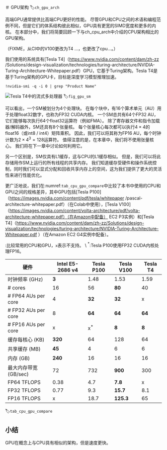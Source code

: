 

<!--
 * @version:
 * @Author:  StevenJokes https://github.com/StevenJokes
 * @Date: 2020-07-06 10:42:09
 * @LastEditors:  StevenJokes https://github.com/StevenJokes
 * @LastEditTime: 2020-07-06 10:52:00
 * @Description:
 * @TODO::
 * @Reference:
-->

＃ GPU架构
:label:`ch_gpu_arch`

高端GPU通常提供比高端CPU更好的性能。 尽管GPU和CPU之间的术语和编程范例不同，但是它们的体系结构彼此相似，GPU具有更宽的SIMD宽度和更多的内核。 在本部分中，我们将简要回顾一下与ch_cpu_arch中介绍的CPU架构相比的GPU架构。

（FIXME，从CI中的V100更改为T4 ...，也更改了cpu...。）

我们使用的系统具有[Tesla T4]（https://www.nvidia.com/content/dam/zh-zz  /Solutions/design-visualization/technologies/turing-architecture/NVIDIA-Turing-Architecture-Whitepaper.pdf）GPU，它基于Turing架构。Tesla T4是基于Turing架构的GPU卡，目标是深度学习模型推理加速。

```{.python .input}
!nvidia-smi -q -i 0 | grep "Product Name"
```

![Tesla T4中的流式多处理器](../img/gpu_sm.svg)
:label:`fig_gpu_sm`

可以看出，一个SM被划分为4个处理块。 在每个块中，有16个算术单元（AU）用于处理float32数字，也称为FP32 CUDA内核。
一个SM总共有64个FP32 AU，它们能够每次执行64个float32运算符（例如FMA）。 除了寄存器文件和指令加载器/解码器外，SM还具有8个张量核。 每个张量核心每次都可以执行$4\times 4$的float16（或int8 / int4）矩阵乘积。 因此，我们可以将其称为FP16 AU，每个时钟计数为$2\times 4^3=128$运算符。 值得注意的是，在本章中，我们将不使用张量核心。 我们将在下一章中讨论如何利用它。

另一个区别是，SM仅具有L1缓存，这与CPU的L1缓存相似。 但是，我们可以将此存储用作SM上运行的所有线程的共享内存。 我们知道缓存受硬件和操作系统控制，同时我们可以显式分配和回收共享内存上的空间，这为我们提供了更大的灵活性来进行性能优化。

更广泛地说，我们在:numref:`tab_cpu_gpu_compare`中比较了本书中使用的CPU和GPU之间的规格差异，其中GPU包括[Tesla P100]（https://images.nvidia.com/content/pdf/tesla/whitepaper  /pascal-architecture-whitepaper.pdf）（在Colab中使用），[Tesla V100]（https://images.nvidia.com/content/volta-architecture/pdf/volta-architecture-whitepaper.pdf）（在Amazon中配备）  EC2 P3实例）和[Tesla T4]（https://www.nvidia.com/content/dam/zh-zz/Solutions/design-visualization/technologies/turing-architecture/NVIDIA-Turing-Architecture-Whitepaper.pdf  ）（在Amazon EC2 G4实例中配备）。

:比较常用的CPU和GPU，`x`表示不支持。  \ $^*$:Tesla P100使用FP32 CUDA内核处理FP16。

|硬件 | Intel E5-2686 v4 | Tesla P100 | Tesla V100 | Tesla T4 |
|------|------|------|------|------|
| 时钟频率 (GHz) | **3** | 1.48 | 1.53 | 1.59 |
| # cores | 16 | 56 | **80** | 40 |
| # FP64 AUs per core | 4 | **32** | **32** | x |
| # FP32 AUs per core | 8 | **64** | **64** | **64** |
| # FP16 AUs per core | x | x$^*$ | **8** | **8** |
| 缓存每核心 (KB) | **320** | 64 | 128 | 64 |
| 共享缓存 (MB)| **45** | 4 | 6 | 6 |
| 内存 (GB) | **240** | 16 | 16 | 16 |
| 最大内存带宽 (GB/sec) | 72 | 732 | **900** | 300 |
| FP64 TFLOPS | 0.38 | 4.7 | **7.8** | x |
| FP32 TFLOPS | 0.77 | 9.3 | **15.7** | 8.1 |
| FP16 TFLOPS | x | 18.7 | **125.3** | 65 |
:label:`tab_cpu_gpu_compare`

## 小结
GPU在概念上与CPU具有相似的架构，但是速度更快。
